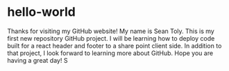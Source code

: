 # hello-world
Thanks for visiting my GitHub website! My name is Sean Toly.
This is my first new repository GitHub project. 
I will be learning how to deploy code built for a react header and footer to a share point client side. 
In addition to that project, I look forward to learning more about GitHub.
Hope you are having a great day!
S
